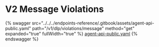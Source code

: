 # V2 Message Violations

{% swagger src="../../../endpoints-reference/.gitbook/assets/agent-api-public.yaml" path="/v1/dlp/violations/message" method="get" expanded="true" fullWidth="true" %}
[agent-api-public.yaml](../../../endpoints-reference/.gitbook/assets/agent-api-public.yaml)
{% endswagger %}
